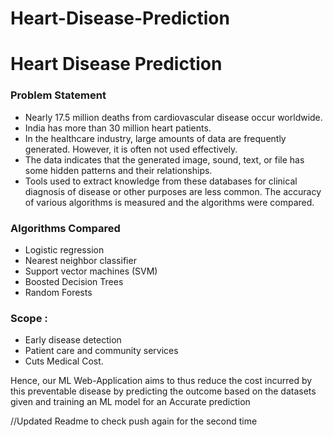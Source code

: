 # Heart-Disease-Prediction

<h1> Heart Disease Prediction </h1>

<p>
  <h3> Problem Statement </h3>
  <ul>
    <li>Nearly 17.5 million deaths from cardiovascular disease occur worldwide.</li> 
    <li>India has more than 30 million heart patients.</li>
<li>In the healthcare industry, large amounts of data are frequently generated. However, it is often not used effectively. </li>
<li>The data indicates that the generated image, sound, text, or file has some hidden patterns and their relationships.</li> 
<li>Tools used to extract knowledge from these databases for clinical diagnosis of disease or other purposes are less common. The accuracy of various algorithms is measured and the algorithms were compared. </li>
    </ul>
  <h3> Algorithms Compared </h3>
  <ul>
  <li>Logistic regression</li>
<li>Nearest neighbor classifier</li>
<li>Support vector machines (SVM)</li>
<li>Boosted Decision Trees</li>
<li>Random Forests</li>
  </ul>
  <h3> Scope : </h3>
  <ul>
  <li>Early disease detection</li>
<li>Patient care and community services</li>
<li>Cuts Medical Cost.</li>
  </ul>
    Hence, our ML Web-Application aims to thus reduce the cost incurred by this preventable disease by predicting the outcome based on the datasets given and training an ML model for an Accurate prediction
</p>
//Updated Readme to check push again for the second time
